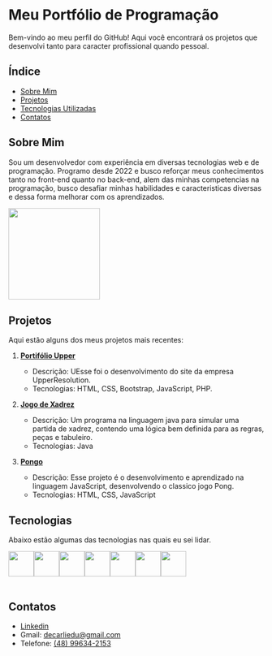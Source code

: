 # Meu Portfólio de Programação

Bem-vindo ao meu perfil do GitHub! Aqui você encontrará os projetos que desenvolvi tanto para caracter profissional quando pessoal.

## Índice

- [Sobre Mim](#sobre-mim)
- [Projetos](#projetos)
- [Tecnologias Utilizadas](#tecnologias)
- [Contatos](#Contatos)

## Sobre Mim

Sou um desenvolvedor com experiência em diversas tecnologias web e de programação. Programo desde 2022 e busco reforçar meus conhecimentos tanto no front-end quanto no back-end, alem das minhas competencias na programação, busco desafiar minhas habilidades e caracteristicas diversas e dessa forma melhorar com os aprendizados.

<img loading="lazy" height="180em" src="https://github-readme-stats.vercel.app/api/top-langs/?username=Eduardo-Decarli&layout=compact&langs_count=7&theme=dracula"/>

## Projetos

Aqui estão alguns dos meus projetos mais recentes:

1. **[Portifólio Upper](https://github.com/Eduardo-Decarli/UpperSolution---Portif-lio)**
   - Descrição: UEsse foi o desenvolvimento do site da empresa UpperResolution.
   - Tecnologias: HTML, CSS, Bootstrap, JavaScript, PHP.

2. **[Jogo de Xadrez](https://github.com/Eduardo-Decarli/Projeto-Xadrez-Java)**
   - Descrição: Um programa na linguagem java para simular uma partida de xadrez, contendo uma lógica bem definida para as regras, peças e tabuleiro.
   - Tecnologias: Java

3. **[Pongo](https://github.com/Eduardo-Decarli/Pong)**
   - Descrição: Esse projeto é o desenvolvimento e aprendizado na linguagem JavaScript, desenvolvendo o classico jogo Pong.
   - Tecnologias: HTML, CSS, JavaScript

## Tecnologias

Abaixo estão algumas das tecnologias nas quais eu sei lidar. 

<div style="display: flex"><br>
   <img height="50" width="50" src="https://cdn.jsdelivr.net/gh/devicons/devicon@latest/icons/html5/html5-original.svg" />
   <img height="50" width="50" src="https://cdn.jsdelivr.net/gh/devicons/devicon@latest/icons/css3/css3-original.svg" />
   <img height="50" width="50" src="https://cdn.jsdelivr.net/gh/devicons/devicon@latest/icons/bootstrap/bootstrap-original.svg" />
   <img height="50" width="50" src="https://cdn.jsdelivr.net/gh/devicons/devicon@latest/icons/javascript/javascript-original.svg" />
   <img height="50" width="50" src="https://cdn.jsdelivr.net/gh/devicons/devicon@latest/icons/java/java-original.svg" />
   <img height="50" width="50" src="https://cdn.jsdelivr.net/gh/devicons/devicon@latest/icons/mysql/mysql-original.svg" />
   <img height="50" width="50" src="https://cdn.jsdelivr.net/gh/devicons/devicon@latest/icons/linux/linux-original.svg" />
</div><br>

## Contatos

- [Linkedin](www.linkedin.com/in/eduardo-decarli)
- Gmail: decarliedu@gmail.com
- Telefone: [(48) 99634-2153](https://wa.me/48996342153)
        
          
          
          
          
          
